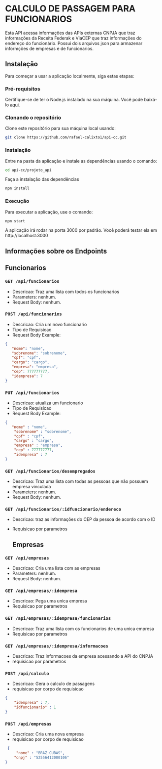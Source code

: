 # CALCULO DE PASSAGEM PARA FUNCIONARIOS

Esta API acessa informações das APIs externas CNPJA que traz informações da Receita Federak e ViaCEP que traz informações do endereço do funcionário. Possui dois arquivos json para armazenar informções de empresas e de funcionarios. 

## Instalação

Para começar a usar a aplicação localmente, siga estas etapas:

### Pré-requisitos

Certifique-se de ter o Node.js instalado na sua máquina. Você pode baixá-lo [aqui](https://nodejs.org/).

### Clonando o repositório

Clone este repositório para sua máquina local usando:

```bash
git clone https://github.com/rafael-calixto1/api-cc.git
```
### Instalação
Entre na pasta da aplicação e instale as dependências usando o comando:

```bash
cd api-cc/projeto_api
```
Faça a instalação das dependências 
```bash
npm install
```

### Execução

Para executar a aplicação, use o comando:

```bash
npm start
```
A aplicação irá rodar na porta 3000 por padrão. Você poderá testar ela em http://localhost:3000


## Informações sobre os Endpoints

## Funcionarios

### `GET /api/funcionarios`

- Descricao: Traz uma lista com todos os funcionarios
- Parameters: nenhum.
- Request Body: nenhum.

### `POST /api/funcionarios`

- Descricao: Cria um novo funcionario
- Tipo de Requisicao
- Request Body Example:
```json
{
   "nome": "nome",
   "sobrenome": "sobrenome",
   "cpf": "cpf",
   "cargo": "cargo",
   "empresa": "empresa",
   "cep": 777777777,
   "idempresa": 7
}
```

### `PUT /api/funcionarios`

- Descricao: atualiza um funcionario
- Tipo de Requisicao
- Request Body Example:
```json
{
   "nome" : "nome",
    "sobrenome" : "sobrenome",
    "cpf" : "cpf",
    "cargo" : "cargo",
    "empresa" : "empresa",
    "cep" : 777777777,
    "idempresa" : 7
}
```

### `GET /api/funcionarios/desempregados`
- Descricao: Traz uma lista com todas as pessoas que não possuem empresa vinculada
- Parameters: nenhum.
- Request Body: nenhum.



### `GET /api/funcionarios/:idfuncionario/endereco`
- Descricao: traz as informações do CEP da pessoa de acordo com o ID
- Requisicao por parametros

  
  ## Empresas

### `GET /api/empresas`
- Descricao: Cria uma lista com as empresas
- Parameters: nenhum.
- Request Body: nenhum.

### `GET /api/empresas/:idempresa`
- Descricao: Pega uma unica empresa
- Requisicao por parametros


### `GET /api/empresas/:idempresa/funcionarios`
- Descricao: Traz uma lista com os funcionarios de uma unica empresa
- Requisicao por parametros


### `GET /api/empresas/:idempresa/informacoes`
- Descricao: Traz informacoes da empresa acessando a API do CNPJA
- requisicao por parametros

### `POST /api/calculo`
- Descricao: Gera o calculo de passagens
- requisicao por corpo de requisicao
```json
{
    "idempresa" : 7,
    "idfuncionario" : 1
}
```

### `POST /api/empresas`
- Descricao: Cria uma nova empresa
- requisicao por corpo de requisicao
```json
 {
     "nome" : "BRAZ CUBAS",
    "cnpj" : "52556412000106"
}
```







